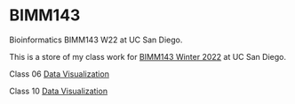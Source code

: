 # BIMM143
Bioinformatics BIMM143 W22 at UC San Diego.

This is a store of my class work for [BIMM143 Winter 2022](https://bioboot.github.io/bimm143_W22/) at UC San Diego.

Class 06 [Data Visualization](https://github.com/kmhooker/BIMM143/blob/main/week6/week6.pdf)

Class 10 [Data Visualization](https://github.com/kmhooker/BIMM143/blob/main/week10/Pertussis_MiniProj.pdf)
